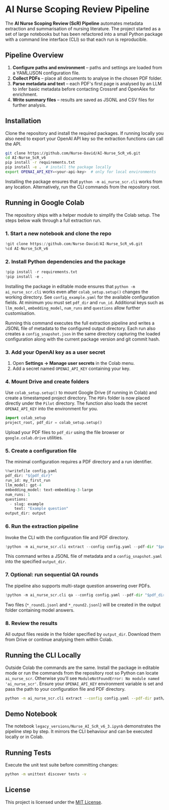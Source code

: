 # AI Nurse Scoping Review Pipeline

The **AI Nurse Scoping Review (ScR) Pipeline** automates metadata extraction and summarisation of nursing literature. The project started as a set of large notebooks but has been refactored into a small Python package with a command line interface (CLI) so that each run is reproducible.

## Pipeline Overview
1. **Configure paths and environment** – paths and settings are loaded from a YAML/JSON configuration file.
2. **Collect PDFs** – place all documents to analyse in the chosen PDF folder.
3. **Parse metadata and text** – each PDF's first page is analysed by an LLM to infer basic metadata before contacting Crossref and OpenAlex for enrichment.
4. **Write summary files** – results are saved as JSONL and CSV files for further analysis.

## Installation
Clone the repository and install the required packages. If running locally you also need to export your OpenAI API key so the extraction functions can call the API.

```bash
git clone https://github.com/Nurse-David/AI-Nurse_ScR_v6.git
cd AI-Nurse_ScR_v6
pip install -r requirements.txt
pip install -e .  # install the package locally
export OPENAI_API_KEY=<your-api-key>  # only for local environments
```
Installing the package ensures that `python -m ai_nurse_scr.cli` works from any
location. Alternatively, run the CLI commands from the repository root.

## Running in Google Colab
The repository ships with a helper module to simplify the Colab setup. The steps below walk through a full extraction run.

### 1. Start a new notebook and clone the repo
```python
!git clone https://github.com/Nurse-David/AI-Nurse_ScR_v6.git
%cd AI-Nurse_ScR_v6
```

### 2. Install Python dependencies and the package
```python
!pip install -r requirements.txt
!pip install -e .
```
Installing the package in editable mode ensures that `python -m ai_nurse_scr.cli` works even after `colab_setup.setup()` changes the working directory.
See `config_example.yaml` for the available configuration fields. At minimum you must set `pdf_dir` and `run_id`. Additional keys such as `llm_model`, `embedding_model`, `num_runs` and `questions` allow further customisation.

Running this command executes the full extraction pipeline and writes a
JSONL file of metadata to the configured output directory. Each run also
creates a `config_snapshot.json` in the same directory capturing the loaded
configuration along with the current package version and git commit hash.



### 3. Add your OpenAI key as a user secret
1. Open **Settings → Manage user secrets** in the Colab menu.
2. Add a secret named `OPENAI_API_KEY` containing your key.

### 4. Mount Drive and create folders
Use `colab_setup.setup()` to mount Google Drive (if running in Colab) and create a timestamped project directory. The `PDFs` folder is now placed directly under the `Pilot` directory. The function also loads the secret `OPENAI_API_KEY` into the environment for you.

```python
import colab_setup
project_root, pdf_dir = colab_setup.setup()
```
Upload your PDF files to `pdf_dir` using the file browser or `google.colab.drive` utilities.

### 5. Create a configuration file
The minimal configuration requires a PDF directory and a run identifier.

```python
%%writefile config.yaml
pdf_dir: "${pdf_dir}"
run_id: my_first_run
llm_model: gpt-4
embedding_model: text-embedding-3-large
num_runs: 1
questions:
  - slug: example
    text: "Example question"
output_dir: output
```

### 6. Run the extraction pipeline
Invoke the CLI with the configuration file and PDF directory.

```python
!python -m ai_nurse_scr.cli extract --config config.yaml --pdf-dir "$pdf_dir"
```
This command writes a JSONL file of metadata and a `config_snapshot.yaml` into the specified `output_dir`.

### 7. Optional: run sequential QA rounds
The pipeline also supports multi-stage question answering over PDFs.

```python
!python -m ai_nurse_scr.cli qa --config config.yaml --pdf-dir "$pdf_dir"
```
Two files (`*_round1.jsonl` and `*_round2.jsonl`) will be created in the output folder containing model answers.

### 8. Review the results
All output files reside in the folder specified by `output_dir`. Download them from Drive or continue analysing them within Colab.

## Running the CLI Locally
Outside Colab the commands are the same. Install the package in editable mode or run the commands from the repository root so Python can locate `ai_nurse_scr`. Otherwise you'll see `ModuleNotFoundError: No module named 'ai_nurse_scr'`. Ensure your `OPENAI_API_KEY` environment variable is set and pass the path to your configuration file and PDF directory.

```bash
python -m ai_nurse_scr.cli extract --config config.yaml --pdf-dir path/to/PDFs
```

## Demo Notebook
The notebook `legacy_versions/Nurse_AI_ScR_v6_3.ipynb` demonstrates the pipeline step by step. It mirrors the CLI behaviour and can be executed locally or in Colab.

## Running Tests
Execute the unit test suite before committing changes:

```bash
python -m unittest discover tests -v
```

## License
This project is licensed under the [MIT License](LICENSE).

